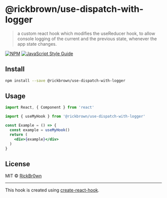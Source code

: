 # @rickbrown/use-dispatch-with-logger

> a custom react hook which modifies the useReducer hook, to allow console logging of the current and the previous state, whenever the app state changes.

[![NPM](https://img.shields.io/npm/v/@rickbrown/use-dispatch-with-logger.svg)](https://www.npmjs.com/package/@rickbrown/use-dispatch-with-logger) [![JavaScript Style Guide](https://img.shields.io/badge/code_style-standard-brightgreen.svg)](https://standardjs.com)

## Install

```bash
npm install --save @rickbrown/use-dispatch-with-logger
```

## Usage

```jsx
import React, { Component } from 'react'

import { useMyHook } from '@rickbrown/use-dispatch-with-logger'

const Example = () => {
  const example = useMyHook()
  return (
    <div>{example}</div>
  )
}
```

## License

MIT © [RickBr0wn](https://github.com/RickBr0wn)

---

This hook is created using [create-react-hook](https://github.com/hermanya/create-react-hook).
